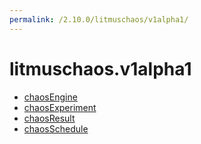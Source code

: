 ```yaml
---
permalink: /2.10.0/litmuschaos/v1alpha1/
---
```


# litmuschaos.v1alpha1



* [chaosEngine](chaosEngine.md)
* [chaosExperiment](chaosExperiment.md)
* [chaosResult](chaosResult.md)
* [chaosSchedule](chaosSchedule.md)